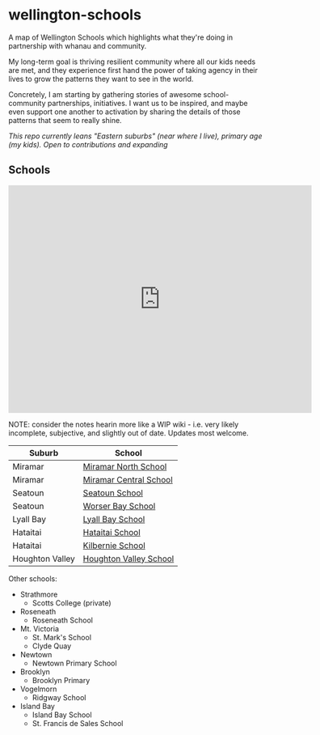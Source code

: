 # wellington-schools

A map of Wellington Schools which highlights what they're doing in partnership
with whanau and community.

My long-term goal is thriving resilient community where all our kids needs are
met, and they experience first hand the power of taking agency in their lives to
grow the patterns they want to see in the world.

Concretely, I am starting by gathering stories of awesome school-community
partnerships, initiatives. I want us to be inspired, and maybe even support one
another to activation by sharing the details of those patterns that seem to
really shine.


_This repo currently leans "Eastern suburbs" (near where I live), primary age (my
kids). Open to contributions and expanding_

## Schools

<iframe src="https://www.google.com/maps/embed?pb=!1m16!1m12!1m3!1d19027.513358530545!2d174.79159671171644!3d-41.31657691141558!2m3!1f0!2f0!3f0!3m2!1i1024!2i768!4f13.1!2m1!1sprimary%20school!5e0!3m2!1sen!2snz!4v1740443478641!5m2!1sen!2snz"
    width="600" height="450" style="border:0;" allowfullscreen="" loading="lazy"
    referrerpolicy="no-referrer-when-downgrade">
</iframe>

NOTE: consider the notes hearin more like a WIP wiki - i.e. very likely
incomplete, subjective, and slightly out of date. Updates most welcome.

Suburb          | School
----------------|------------------------------------------------------
Miramar         | [Miramar North School](./miramar_north_school.md)
Miramar         | [Miramar Central School](./miramar_central_school.md)
Seatoun         | [Seatoun School](./seatoun_school.md)
Seatoun         | [Worser Bay School](./worser_bay_school.md)
Lyall Bay       | [Lyall Bay School](./lyall_bay_school.md)
Hataitai        | [Hataitai School](./hataitai_school.md)
Hataitai        | [Kilbernie School](./kilbernie_school.md)
Houghton Valley | [Houghton Valley School](./houghtoun_valley_school.md)


Other schools:
- Strathmore
    - Scotts College (private)
- Roseneath
    - Roseneath School
- Mt. Victoria
    - St. Mark's School
    - Clyde Quay
- Newtown
    - Newtown Primary School
- Brooklyn
    - Brooklyn Primary
- Vogelmorn
    - Ridgway School
- Island Bay
    - Island Bay School
    - St. Francis de Sales School
